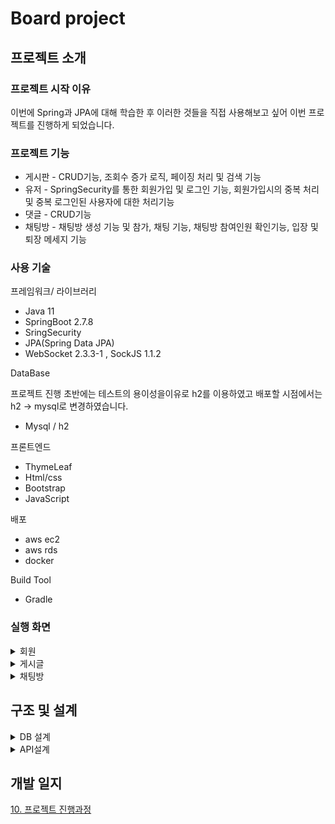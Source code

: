 # Board project

## 프로젝트 소개

### 프로젝트 시작 이유

이번에 Spring과 JPA에 대해 학습한 후 이러한 것들을 직접 사용해보고 싶어 이번 프로젝트를 진행하게 되었습니다. 

### 프로젝트 기능

- 게시판 - CRUD기능, 조회수 증가 로직, 페이징 처리 및 검색 기능
- 유저 - SpringSecurity를 통한 회원가입 및 로그인 기능, 회원가입시의 중복 처리 및 중복 로그인된 사용자에 대한 처리기능
- 댓글  - CRUD기능
- 채팅방 - 채팅방 생성 기능 및 참가, 채팅 기능, 채팅방 참여인원 확인기능, 입장 및 퇴장 메세지 기능

### 사용 기술

프레임워크/ 라이브러리

- Java 11
- SpringBoot 2.7.8
- SringSecurity
- JPA(Spring Data JPA)
- WebSocket 2.3.3-1 , SockJS 1.1.2

DataBase

프로젝트 진행 초반에는 테스트의 용이성을이유로 h2를 이용하였고 배포할 시점에서는 h2 → mysql로 변경하였습니다.

- Mysql / h2

프론트엔드

- ThymeLeaf
- Html/css
- Bootstrap
- JavaScript

배포

- aws ec2
- aws rds
- docker

Build Tool

- Gradle

### 실행 화면

<details>
  <summary>회원</summary>
  <div markdown="1">
    <img width="1624" alt="Untitled 1" src="https://user-images.githubusercontent.com/29451636/233762910-d50a0c66-c36f-4bb7-9a27-6388d18e3623.png">
    <img width="1512" alt="Untitled 2" src="https://user-images.githubusercontent.com/29451636/233762921-8cbfe299-b5a3-4a13-b75e-33ab9b21e900.png">
    <img width="1512" alt="Untitled 3" src="https://user-images.githubusercontent.com/29451636/233762925-76d43ed7-470c-4700-9dd8-2cc71a040694.png">

  </div>
</details>




    


<details>
  <summary>게시글</summary>
    <div markdown="1">
      <img width="1512" alt="Untitled 4" src="https://user-images.githubusercontent.com/29451636/233762930-1942d76b-408c-4897-9001-03b804d995b8.png">
      <img width="1505" alt="123" src="https://user-images.githubusercontent.com/29451636/233763908-7b4611cc-2b5e-45ab-9a1d-9a9daf5f144e.png">
      <img width="1512" alt="Untitled 5" src="https://user-images.githubusercontent.com/29451636/233762934-f08a1c02-45aa-4417-923f-e930e077d209.png">
      <img width="1512" alt="123141" src="https://user-images.githubusercontent.com/29451636/233764009-8cf9fabe-d391-4097-bfe3-9387f4efa7c7.png">

    </div>
</details>
    
    


    
<details>
  <summary>채팅방</summary>
    <div markdown="1">
      <img width="1512" alt="11" src="https://user-images.githubusercontent.com/29451636/233763848-0116f49d-d636-453d-a712-8722571729dc.png">
    </div>
</details>
    
    

    

## 구조 및 설계


<details>
<summary>DB 설계</summary>
<div markdown="1">
  <img width-"1404" src="https://user-images.githubusercontent.com/29451636/233763678-9f1657af-9c0f-47a5-be46-0eaf3c4f63d7.png">
</div>
</details>


<details>
  <summary>API설계</summary>
    <div markdown="1">
      <img width="1404" alt="스크린샷 2023-04-22 오후 1 55 46" src="https://user-images.githubusercontent.com/29451636/233763387-894ef10d-da53-4d8b-a7aa-956f66ccd65a.png">
      <img width="1404" alt="스크린샷 2023-04-22 오후 1 57 06" src="https://user-images.githubusercontent.com/29451636/233763445-e2331c56-618b-4c35-a8ce-cf8e26a77619.png">
      <img width="1404" alt="스크린샷 2023-04-22 오후 1 57 21" src="https://user-images.githubusercontent.com/29451636/233763462-93a7c9ea-e630-4455-865f-131404c4088b.png">
      <img width="1404" alt="스크린샷 2023-04-22 오후 1 57 35" src="https://user-images.githubusercontent.com/29451636/233763463-5804839e-0857-47ea-92a4-a4c34d975183.png">
    </div>
 </details>





## 개발 일지

[10. 프로젝트 진행과정](https://www.notion.so/10-4961e334ce2d40e69a2f08ee3bece156)


